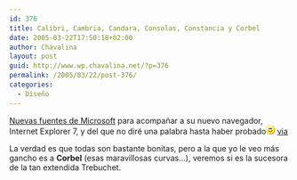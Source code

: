 ```yaml
---
id: 376
title: Calibri, Cambria, Candara, Consolas, Constancia y Corbel
date: 2005-03-22T17:50:18+02:00
author: Chavalina
layout: post
guid: http://www.wp.chavalina.net/?p=376
permalink: /2005/03/22/post-376/
categories:
  - Diseño
---
```

<a href="http://www.poynter.org/column.asp?id=47&aid=78683" target="_blank">Nuevas fuentes de Microsoft</a> para acompañar a su nuevo navegador, Internet Explorer 7, y del que no diré una palabra hasta haber probado![emo](/imagenes/emoticonos/sonrisa.gif) <a href="http://ricplan.f2o.org/index/2005/03/22/217-las-nuevas-fuentes-de-microsoft" target="_blank">via</a> 

La verdad es que todas son bastante bonitas, pero a la que yo le veo más gancho es a **Corbel** (esas maravillosas curvas…), veremos si es la sucesora de la tan extendida Trebuchet.